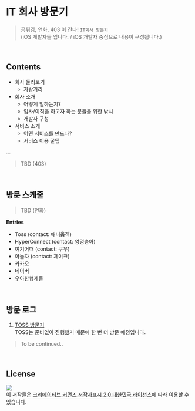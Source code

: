 # IT 회사 방문기

> 곰튀김, 연화, 403 이 간다! `IT회사 방문기` <br/>
> (iOS 개발자들 입니다. / iOS 개발자 중심으로 내용이 구성됩니다.)

<br/>

## Contents

- 회사 둘러보기
	- 자랑거리
- 회사 소개
	- 어떻게 일하는지?
	- 입사/이직을 하고자 하는 분들을 위한 낚시
	- 개발자 구성
- 서비스 소개
	- 어떤 서비스를 만드나?
	- 서비스 이용 꿀팁

...

> TBD (403)

<br/>

## 방문 스케줄

> TBD (연화)

**Entries**

- Toss (contact: 애니옵젝)
- HyperConnect (contact: 엉덩숭아)
- 여기어때 (contact: 쿠우)
- 야놀자 (contact: 제이크)
- 카카오
- 네이버
- 우아한형제들

<br/>


## 방문 로그

1. [TOSS 방문기](https://iamchiwon.github.io/2018/12/20/visit-toss/)<br/>
   TOSS는 준비없이 진행했기 때문에 한 번 더 방문 예정입니다.

> To be continued..

<br/>


## License

![](https://raw.githubusercontent.com/iamchiwon/RxSwift_In_4_Hours/master/docs/cc_license.png)
<br />이 저작물은 <a rel="license" href="http://creativecommons.org/licenses/by/2.0/kr/">크리에이티브 커먼즈 저작자표시 2.0 대한민국 라이선스</a>에 따라 이용할 수 있습니다.
